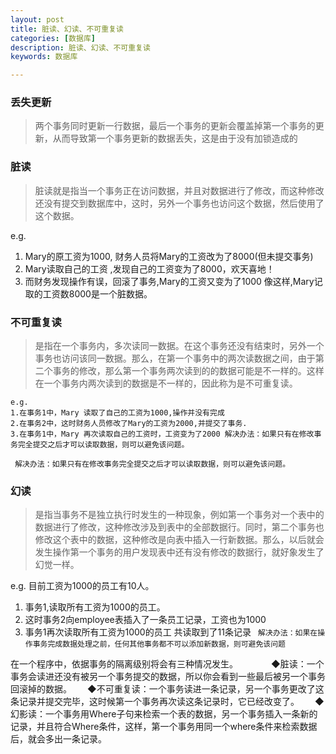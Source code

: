 ```yaml
---
layout: post
title: 脏读、幻读、不可重复读
categories: [数据库]
description: 脏读、幻读、不可重复读
keywords: 数据库

---
```




### 丢失更新

>两个事务同时更新一行数据，最后一个事务的更新会覆盖掉第一个事务的更新，从而导致第一个事务更新的数据丢失，这是由于没有加锁造成的


### 脏读

>脏读就是指当一个事务正在访问数据，并且对数据进行了修改，而这种修改还没有提交到数据库中，这时，另外一个事务也访问这个数据，然后使用了这个数据。

e.g.        
1. Mary的原工资为1000, 财务人员将Mary的工资改为了8000(但未提交事务) 
2. Mary读取自己的工资 ,发现自己的工资变为了8000，欢天喜地！
3. 而财务发现操作有误，回滚了事务,Mary的工资又变为了1000
    像这样,Mary记取的工资数8000是一个脏数据。
### 不可重复读
>是指在一个事务内，多次读同一数据。在这个事务还没有结束时，另外一个事务也访问该同一数据。那么，在第一个事务中的两次读数据之间，由于第二个事务的修改，那么第一个事务两次读到的的数据可能是不一样的。这样在一个事务内两次读到的数据是不一样的，因此称为是不可重复读。

    e.g.
    1.在事务1中，Mary 读取了自己的工资为1000,操作并没有完成
    2.在事务2中，这时财务人员修改了Mary的工资为2000,并提交了事务.
    3.在事务1中，Mary 再次读取自己的工资时，工资变为了2000 解决办法：如果只有在修改事务完全提交之后才可以读取数据，则可以避免该问题。
``
解决办法：如果只有在修改事务完全提交之后才可以读取数据，则可以避免该问题。``
### 幻读
>是指当事务不是独立执行时发生的一种现象，例如第一个事务对一个表中的数据进行了修改，这种修改涉及到表中的全部数据行。同时，第二个事务也修改这个表中的数据，这种修改是向表中插入一行新数据。那么，以后就会发生操作第一个事务的用户发现表中还有没有修改的数据行，就好象发生了幻觉一样。

e.g. 
目前工资为1000的员工有10人。  
1. 事务1,读取所有工资为1000的员工。  
2. 这时事务2向employee表插入了一条员工记录，工资也为1000   
3. 事务1再次读取所有工资为1000的员工 共读取到了11条记录
    ``
    解决办法：如果在操作事务完成数据处理之前，任何其他事务都不可以添加新数据，则可避免该问题``



在一个程序中，依据事务的隔离级别将会有三种情况发生。　　　　
    ◆脏读：一个事务会读进还没有被另一个事务提交的数据，所以你会看到一些最后被另一个事务回滚掉的数据。　　
    ◆不可重复读：一个事务读进一条记录，另一个事务更改了这条记录并提交完毕，这时候第一个事务再次读这条记录时，它已经改变了。　　
    ◆ 幻影读：一个事务用Where子句来检索一个表的数据，另一个事务插入一条新的记录，并且符合Where条件，这样，第一个事务用同一个where条件来检索数据后，就会多出一条记录。